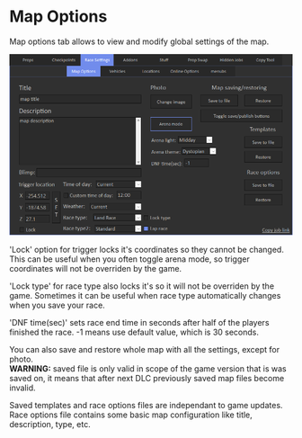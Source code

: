# Map Options

Map options tab allows to view and modify global settings of the map.

![Img1](/assets/images/race-settings/img01.png)

'Lock' option for trigger locks it's coordinates so they cannot be changed. This can be useful when you often toggle arena mode, so trigger coordinates will not be overriden by the game.

'Lock type' for race type also locks it's so it will not be overriden by the game. Sometimes it can be useful when race type automatically changes when you save your race.

'DNF time(sec)' sets race end time in seconds after half of the players finished the race. -1 means use default value, which is 30 seconds.

You can also save and restore whole map with all the settings, except for photo.<br>
**WARNING:** saved file is only valid in scope of the game version that is was saved on, it means that after next DLC previously saved map files become invalid.

Saved templates and race options files are independant to game updates. Race options file contains some basic map configuration like title, description, type, etc.